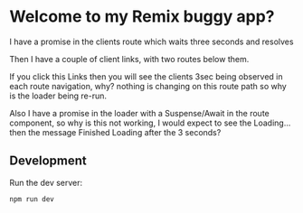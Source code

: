# Welcome to my Remix buggy app?

I have a promise in the clients route which waits three seconds and resolves

Then I have a couple of client links, with two routes below them.

If you click this Links then you will see the clients 3sec being observed in each route navigation, why? nothing is changing on this route path so why is the loader being re-run.

Also I have a promise in the loader with a Suspense/Await in the route component, so why is this not working, I would expect to see the Loading... then the message Finished Loading after the 3 seconds?

## Development

Run the dev server:

```shellscript
npm run dev
```
